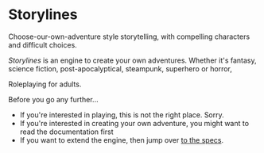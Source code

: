 # Storylines
Choose-our-own-adventure style storytelling, with compelling characters and difficult choices.

*Storylines* is an engine to create your own adventures. Whether it's fantasy, science fiction, post-apocalyptical, steampunk, superhero or horror,

Roleplaying for adults.

Before you go any further...

* If you're interested in playing, this is not the right place. Sorry.
* If you're interested in creating your own adventure, you might want to read the documentation first
* If you want to extend the engine, then jump over [to the specs](specs.md).
